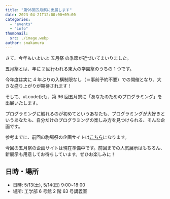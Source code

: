 ```yaml
---
title: "第96回五月祭に出展します"
date: 2023-04-21T12:00:00+09:00
categories:
  - "events"
  - "info"
thumbnail:
  src: ./image.webp
author: snakamura
---
```


さて、今年もいよいよ 五月祭 の季節が近づいてまいりました。

五月祭とは、年に 2 回行われる東大の学園祭のうちの 1 つです。

今年度は実に 4 年ぶりの入構制限なし（＝事前予約不要）での開催となり、大きな盛り上がりが期待されます！

そして、ut.code();も、第 96 回五月祭に「あなたのためのプログラミング」を出展いたします。

プログラミングに触れるのが初めてというあなたも、プログラミングが大好きというあなたも、自分だけのプログラミングの楽しみ方を見つけられる、そんな企画です。

参考までに、前回の駒場祭の企画サイトは[こちら](https://kf73.utcode.net/)になります。

今回の五月祭の企画サイトは現在準備中です。前回までの人気展示はもちろん、新展示も用意してお待ちしています。ぜひお楽しみに！

## 日時・場所

- 日時: 5/13(土), 5/14(日) 9:00~18:00
- 場所: 工学部 6 号館 2 階 63 号講義室
